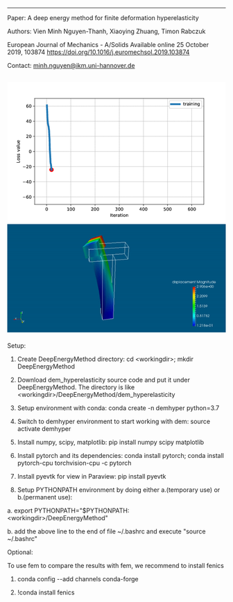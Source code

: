 --------------------------------------------------------------------
Paper: 
A deep energy method for finite deformation hyperelasticity

Authors: Vien Minh Nguyen-Thanh, Xiaoying Zhuang, Timon Rabczuk

European Journal of Mechanics - A/Solids
Available online 25 October 2019, 103874
https://doi.org/10.1016/j.euromechsol.2019.103874

Contact: minh.nguyen@ikm.uni-hannover.de

![](loss.gif)
![](Tbar-uncon.gif)
--------------------------------------------------------------------
Setup:
1. Create DeepEnergyMethod directory: cd \<workingdir\>; mkdir DeepEnergyMethod

2. Download dem_hyperelasticity source code and put it under DeepEnergyMethod.
The directory is like \<workingdir\>/DeepEnergyMethod/dem_hyperelasticity

3. Setup environment with conda: conda create -n demhyper python=3.7

4. Switch to demhyper environment to start working with dem: source activate demhyper

5. Install numpy, scipy, matplotlib: pip install numpy scipy matplotlib

6. Install pytorch and its dependencies: conda install pytorch; conda install pytorch-cpu torchvision-cpu -c pytorch

7. Install pyevtk for view in Paraview: pip install pyevtk

8. Setup PYTHONPATH environment by doing either a.(temporary use) or b.(permanent use): 

a. export PYTHONPATH="$PYTHONPATH:\<workingdir\>/DeepEnergyMethod"
  
b. add the above line to the end of file ~/.bashrc and execute "source ~/.bashrc"

Optional:

To use fem to compare the results with fem, we recommend to install fenics

1. conda config --add channels conda-forge

2. !conda install fenics
